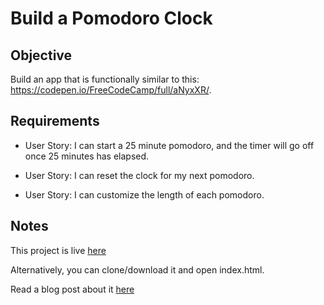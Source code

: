 # Build a Pomodoro Clock

## Objective

Build an app that is functionally similar to this: https://codepen.io/FreeCodeCamp/full/aNyxXR/.

## Requirements

* User Story: I can start a 25 minute pomodoro, and the timer will go off once 25 minutes has elapsed.

* User Story: I can reset the clock for my next pomodoro.

* User Story: I can customize the length of each pomodoro.

## Notes

This project is live [here](http://fearless-class.surge.sh/)

Alternatively, you can clone/download it and open index.html.

Read a blog post about it [here](https://medium.com/@pankajashree/chingu-fcc-speedrun-project-6-pomodoro-clock-1f571eb933fa#.w9979lwc5)
